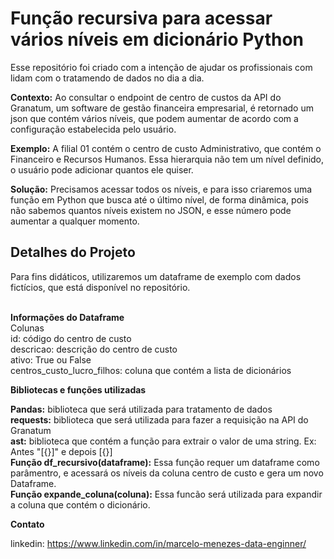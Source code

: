 # Função recursiva para acessar vários níveis em dicionário Python

Esse repositório foi criado com a intenção de ajudar os profissionais com lidam com o tratamendo de dados no dia a dia. </br>

<b> Contexto:</b> Ao consultar o endpoint de centro de custos da API do Granatum, um software de gestão financeira empresarial, é retornado um json que 
contém vários níveis, que podem aumentar de acordo com a configuração estabelecida pelo usuário.

<b>Exemplo:</b>
A filial 01 contém o centro de custo Administrativo, que contém o Financeiro e Recursos Humanos. Essa hierarquia não tem um nível definido, o usuário pode
adicionar quantos ele quiser.

<b>Solução:</b>
Precisamos acessar todos os níveis, e para isso criaremos uma função em Python que busca até o último nível, de forma dinâmica, pois não sabemos quantos
níveis existem no JSON, e esse número pode aumentar a qualquer momento.


<h2> Detalhes do Projeto </h2>
Para fins didáticos, utilizaremos um dataframe de exemplo com dados fictícios, que está disponível no repositório.
</br></br>

<b>Informações do Dataframe </b> </br>
Colunas </br>
id: código do centro de custo </br>
descricao: descrição do centro de custo </br>
ativo: True ou False </br>
centros_custo_lucro_filhos: coluna que contém a lista de dicionários </br>

<b> Bibliotecas e funções utilizadas </b> </br>

<b>Pandas:</b>  biblioteca que será utilizada para tratamento de dados </br>
<b>requests:</b> biblioteca que será utilizada para fazer a requisição na API do Granatum </br>
<b>ast:</b> biblioteca que contém a função para extrair o valor de uma string. Ex: Antes "[{}]" e depois [{}] </br>
<b>Função df_recursivo(dataframe):</b> Essa função requer um dataframe como parâmentro, e acessará os níveis da coluna centro de custo e gera um novo Dataframe.
</br>
<b>Função expande_coluna(coluna):</b> Essa funcão será utilizada para expandir a coluna que contém o dicionário.


<b> Contato </b> 

linkedin: https://www.linkedin.com/in/marcelo-menezes-data-enginner/

